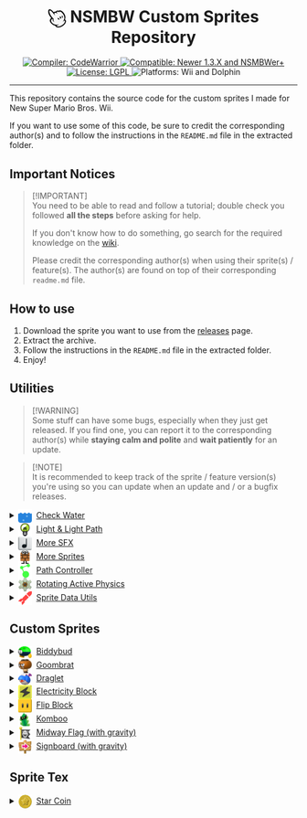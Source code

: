 <h1 align="center"><img src="https://raw.githubusercontent.com/Synell/Assets/main/NSMBW-Custom-Sprites/readme/Logo.png" width="32" align="center" /> NSMBW Custom Sprites Repository</h1>
<p align="center">
  <a href="https://www.python.org/downloads/">
    <img alt="Compiler: CodeWarrior" src="https://img.shields.io/badge/Compiler-CodeWarrior-blue" />
  </a>
  <a href="https://doc.qt.io/qtforpython/index.html">
    <img alt="Compatible: Newer 1.3.X and NSMBWer+" src="https://img.shields.io/badge/Compatible-Newer%201.3.X%20|%20NSMBWer+-magenta" />
  </a>
  <a href="https://github.com/Synell/OGE-Next/blob/master/LICENSE">
    <img alt="License: LGPL" src="https://img.shields.io/badge/License-MIT-green" target="_blank" />
  </a>
  <img alt="Platforms: Wii and Dolphin" src="https://img.shields.io/badge/Platforms-Wii%20|%20Dolphin-yellow" />
</p>

----------------------------------------------------------------------

This repository contains the source code for the custom sprites I made for New Super Mario Bros. Wii.

If you want to use some of this code, be sure to credit the corresponding author(s) and to follow the instructions in the `README.md` file in the extracted folder.


## Important Notices

> [!IMPORTANT]\
> You need to be able to read and follow a tutorial; double check you followed **all the steps** before asking for help.
> 
> If you don't know how to do something, go search for the required knowledge on the [wiki](https://horizon.miraheze.org/wiki/Main_Page).
>
> Please credit the corresponding author(s) when using their sprite(s) / feature(s). The author(s) are found on top of their corresponding `readme.md` file.


## How to use

1. Download the sprite you want to use from the [releases](https://github.com/Synell/NSMBW-Custom-Sprites/releases) page.
2. Extract the archive.
3. Follow the instructions in the `README.md` file in the extracted folder.
4. Enjoy!


## Utilities

> [!WARNING]\
> Some stuff can have some bugs, especially when they just get released. If you find one, you can report it to the corresponding author(s) while **staying calm and polite** and **wait patiently** for an update.

> [!NOTE]\
> It is recommended to keep track of the sprite / feature version(s) you're using so you can update when an update and / or a bugfix releases.

<details>
  <summary><img src="https://raw.githubusercontent.com/Synell/Assets/main/NSMBW-Custom-Sprites/readme/Utilities/CheckWater/Icon.png" width="24" align="center" />&nbsp;&nbsp;<a href="https://github.com/Synell/NSMBW-Custom-Sprites/releases/tag/CheckWater">Check Water</a></summary>
  <p></p>

This utility is used to check if a sprite is in a liquid or not and to get the liquid type.

</details>


<details>
  <summary><img src="https://raw.githubusercontent.com/Synell/Assets/main/NSMBW-Custom-Sprites/readme/Utilities/Light/Icon.png" width="24" align="center" />&nbsp;&nbsp;<a href="https://github.com/Synell/NSMBW-Custom-Sprites/releases/tag/Light">Light & Light Path</a></summary>
  <p></p>

This utility is used to create light in the darkness. It also allows you to create light paths.

</details>


<details>
  <summary><img src="https://raw.githubusercontent.com/Synell/Assets/main/NSMBW-Custom-Sprites/readme/Utilities/MoreSFX/Icon.png" width="24" align="center" />&nbsp;&nbsp;<a href="https://github.com/Synell/NSMBW-Custom-Sprites/releases/tag/MoreSFX">More SFX</a></summary>
  <p></p>

This utility allows you to add more sound effects to your custom sprites.

</details>


<details>
  <summary><img src="https://raw.githubusercontent.com/Synell/Assets/main/NSMBW-Custom-Sprites/readme/Utilities/MoreSprites/Icon.png" width="24" align="center" />&nbsp;&nbsp;<a href="https://github.com/Synell/NSMBW-Custom-Sprites/releases/tag/MoreSprites">More Sprites</a></summary>
  <p></p>

This utility allows you to add more sprites to the game without replacing existing ones.

</details>


<details>
  <summary><img src="https://raw.githubusercontent.com/Synell/Assets/main/NSMBW-Custom-Sprites/readme/Utilities/PathController/Icon.png" width="24" align="center" />&nbsp;&nbsp;<a href="https://github.com/Synell/NSMBW-Custom-Sprites/releases/tag/PathController">Path Controller</a></summary>
  <p></p>

This utility allows you to use path controlled sprites.

</details>


<details>
  <summary><img src="https://raw.githubusercontent.com/Synell/Assets/main/NSMBW-Custom-Sprites/readme/Utilities/RotatingActivePhysics/Icon.png" width="24" align="center" />&nbsp;&nbsp;<a href="https://github.com/Synell/NSMBW-Custom-Sprites/releases/tag/RotatingActivePhysics">Rotating Active Physics</a></summary>
  <p></p>

This utility is used to create rotating active physics for your custom sprites.

</details>


<details>
  <summary><img src="https://raw.githubusercontent.com/Synell/Assets/main/NSMBW-Custom-Sprites/readme/Utilities/SpriteDataUtils/Icon.png" width="24" align="center" />&nbsp;&nbsp;<a href="https://github.com/Synell/NSMBW-Custom-Sprites/releases/tag/SpriteDataUtils">Sprite Data Utils</a></summary>
  <p></p>

This utility contains a set of tools to help you create sprite data.

</details>

<!-- <details>
  <summary><img src="https://raw.githubusercontent.com/Synell/Assets/main/NSMBW-Custom-Sprites/readme/Utilities/Layer0Lava/Icon.png" width="24" align="center" />&nbsp;&nbsp;<a href="https://github.com/Synell/NSMBW-Custom-Sprites/releases/tag/Layer0Lava">Layer 0 Lava</a></summary>
  <p></p>

This utility allows you to place lava on layer 0, like water.

</details> -->


## Custom Sprites

<details>
  <summary><img src="https://raw.githubusercontent.com/Synell/Assets/main/NSMBW-Custom-Sprites/readme/CustomSprites/Biddybud/Icon.png" width="24" align="center" />&nbsp;&nbsp;<a href="https://github.com/Synell/NSMBW-Custom-Sprites/releases/tag/Biddybud">Biddybud</a></summary>
  <p></p>

Biddybud and Para-Biddybud follow a path, in groups.

</details>


<details>
  <summary><img src="https://raw.githubusercontent.com/Synell/Assets/main/NSMBW-Custom-Sprites/readme/CustomSprites/Goombrat/Icon.png" width="24" align="center" />&nbsp;&nbsp;<a href="https://github.com/Synell/NSMBW-Custom-Sprites/releases/tag/Goombrat">Goombrat</a></summary>
  <p></p>

Goombrat can walk back and forth, like a Goomba, but turns around edges.

</details>


<details>
  <summary><img src="https://raw.githubusercontent.com/Synell/Assets/main/NSMBW-Custom-Sprites/readme/CustomSprites/Draglet/Icon.png" width="24" align="center" />&nbsp;&nbsp;<a href="https://github.com/Synell/NSMBW-Custom-Sprites/releases/tag/Draglet">Draglet</a></summary>
  <p></p>

Draglet from Super Mario 3D Land. It flies around and shoots fireballs when Mario is near.

</details>


<details>
  <summary><img src="https://raw.githubusercontent.com/Synell/Assets/main/NSMBW-Custom-Sprites/readme/CustomSprites/BlockElectricity/Icon.png" width="24" align="center" />&nbsp;&nbsp;<a href="https://github.com/Synell/NSMBW-Custom-Sprites/releases/tag/BlockElectricity">Electricity Block</a></summary>
  <p></p>

Electricity Block from Super Mario Bros. Wonder that shoots electricity.

</details>


<details>
  <summary><img src="https://raw.githubusercontent.com/Synell/Assets/main/NSMBW-Custom-Sprites/readme/CustomSprites/FlipBlock/Icon.png" width="24" align="center" />&nbsp;&nbsp;<a href="https://github.com/Synell/NSMBW-Custom-Sprites/releases/tag/FlipBlock">Flip Block</a></summary>
  <p></p>

Flip Blocks from Super Mario Bros. Wonder. It flips when Mario hits them.

https://github.com/Synell/NSMBW-Custom-Sprites/assets/70210528/4ce1e7e5-289d-45e7-8424-a211ef7295ee

https://github.com/Synell/NSMBW-Custom-Sprites/assets/70210528/0ea4f2e4-f8ee-48f0-b633-87376a66c731

</details>


<details>
  <summary><img src="https://raw.githubusercontent.com/Synell/Assets/main/NSMBW-Custom-Sprites/readme/CustomSprites/Komboo/Icon.png" width="24" align="center" />&nbsp;&nbsp;<a href="https://github.com/Synell/NSMBW-Custom-Sprites/releases/tag/Komboo">Komboo</a></summary>
  <p></p>

A walking giant kelp-like creatures with eyes. Their name is likely a reference to kombu, a variety of seaweed used extensively in Japanese cuisine.

</details>


<details>
  <summary><img src="https://raw.githubusercontent.com/Synell/Assets/main/NSMBW-Custom-Sprites/readme/CustomSprites/MidwayFlag/Icon.png" width="24" align="center" />&nbsp;&nbsp;<a href="https://github.com/Synell/NSMBW-Custom-Sprites/releases/tag/MidwayFlag">Midway Flag (with gravity)</a></summary>
  <p></p>

Allows the midway flag to fall when not on the ground.

https://github.com/Synell/NSMBW-Custom-Sprites/assets/70210528/84dda543-da57-426c-b8ac-760b6d5c8352

</details>


<details>
  <summary><img src="https://raw.githubusercontent.com/Synell/Assets/main/NSMBW-Custom-Sprites/readme/CustomSprites/Signboard/Icon.png" width="24" align="center" />&nbsp;&nbsp;<a href="https://github.com/Synell/NSMBW-Custom-Sprites/releases/tag/Signboard">Signboard (with gravity)</a></summary>
  <p></p>

Allows the signboard to fall when not on the ground.

</details>


## Sprite Tex

<details>
  <summary><img src="https://raw.githubusercontent.com/Synell/Assets/main/NSMBW-Custom-Sprites/readme/SpriteTex/StarCoin/Icon.png" width="24" align="center" />&nbsp;&nbsp;<a href="https://github.com/Synell/NSMBW-Custom-Sprites/releases/tag/StarCoin">Star Coin</a></summary>
  <p></p>

Sprite Tex for the Star Coin.

<img src="https://raw.githubusercontent.com/Synell/Assets/main/NSMBW-Custom-Sprites/readme/SpriteTex/StarCoin/Demo.png" />

</details>
